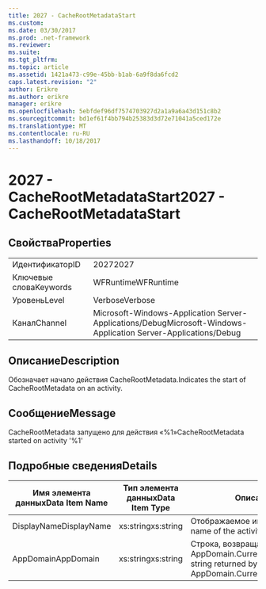 ```yaml
---
title: 2027 - CacheRootMetadataStart
ms.custom: 
ms.date: 03/30/2017
ms.prod: .net-framework
ms.reviewer: 
ms.suite: 
ms.tgt_pltfrm: 
ms.topic: article
ms.assetid: 1421a473-c99e-45bb-b1ab-6a9f8da6fcd2
caps.latest.revision: "2"
author: Erikre
ms.author: erikre
manager: erikre
ms.openlocfilehash: 5ebfdef96df7574703927d2a1a9a6a43d151c8b2
ms.sourcegitcommit: bd1ef61f4bb794b25383d3d72e71041a5ced172e
ms.translationtype: MT
ms.contentlocale: ru-RU
ms.lasthandoff: 10/18/2017
---
```

# <a name="2027---cacherootmetadatastart"></a><span data-ttu-id="79312-102">2027 - CacheRootMetadataStart</span><span class="sxs-lookup"><span data-stu-id="79312-102">2027 - CacheRootMetadataStart</span></span>
## <a name="properties"></a><span data-ttu-id="79312-103">Свойства</span><span class="sxs-lookup"><span data-stu-id="79312-103">Properties</span></span>  
  
|||  
|-|-|  
|<span data-ttu-id="79312-104">Идентификатор</span><span class="sxs-lookup"><span data-stu-id="79312-104">ID</span></span>|<span data-ttu-id="79312-105">2027</span><span class="sxs-lookup"><span data-stu-id="79312-105">2027</span></span>|  
|<span data-ttu-id="79312-106">Ключевые слова</span><span class="sxs-lookup"><span data-stu-id="79312-106">Keywords</span></span>|<span data-ttu-id="79312-107">WFRuntime</span><span class="sxs-lookup"><span data-stu-id="79312-107">WFRuntime</span></span>|  
|<span data-ttu-id="79312-108">Уровень</span><span class="sxs-lookup"><span data-stu-id="79312-108">Level</span></span>|<span data-ttu-id="79312-109">Verbose</span><span class="sxs-lookup"><span data-stu-id="79312-109">Verbose</span></span>|  
|<span data-ttu-id="79312-110">Канал</span><span class="sxs-lookup"><span data-stu-id="79312-110">Channel</span></span>|<span data-ttu-id="79312-111">Microsoft-Windows-Application Server-Applications/Debug</span><span class="sxs-lookup"><span data-stu-id="79312-111">Microsoft-Windows-Application Server-Applications/Debug</span></span>|  
  
## <a name="description"></a><span data-ttu-id="79312-112">Описание</span><span class="sxs-lookup"><span data-stu-id="79312-112">Description</span></span>  
 <span data-ttu-id="79312-113">Обозначает начало действия CacheRootMetadata.</span><span class="sxs-lookup"><span data-stu-id="79312-113">Indicates the start of CacheRootMetadata on an activity.</span></span>  
  
## <a name="message"></a><span data-ttu-id="79312-114">Сообщение</span><span class="sxs-lookup"><span data-stu-id="79312-114">Message</span></span>  
 <span data-ttu-id="79312-115">CacheRootMetadata запущено для действия «%1»</span><span class="sxs-lookup"><span data-stu-id="79312-115">CacheRootMetadata started on activity '%1'</span></span>  
  
## <a name="details"></a><span data-ttu-id="79312-116">Подробные сведения</span><span class="sxs-lookup"><span data-stu-id="79312-116">Details</span></span>  
  
|<span data-ttu-id="79312-117">Имя элемента данных</span><span class="sxs-lookup"><span data-stu-id="79312-117">Data Item Name</span></span>|<span data-ttu-id="79312-118">Тип элемента данных</span><span class="sxs-lookup"><span data-stu-id="79312-118">Data Item Type</span></span>|<span data-ttu-id="79312-119">Описание</span><span class="sxs-lookup"><span data-stu-id="79312-119">Description</span></span>|  
|--------------------|--------------------|-----------------|  
|<span data-ttu-id="79312-120">DisplayName</span><span class="sxs-lookup"><span data-stu-id="79312-120">DisplayName</span></span>|<span data-ttu-id="79312-121">xs:string</span><span class="sxs-lookup"><span data-stu-id="79312-121">xs:string</span></span>|<span data-ttu-id="79312-122">Отображаемое имя действия.</span><span class="sxs-lookup"><span data-stu-id="79312-122">The display name of the activity.</span></span>|  
|<span data-ttu-id="79312-123">AppDomain</span><span class="sxs-lookup"><span data-stu-id="79312-123">AppDomain</span></span>|<span data-ttu-id="79312-124">xs:string</span><span class="sxs-lookup"><span data-stu-id="79312-124">xs:string</span></span>|<span data-ttu-id="79312-125">Строка, возвращаемая AppDomain.CurrentDomain.FriendlyName.</span><span class="sxs-lookup"><span data-stu-id="79312-125">The string returned by AppDomain.CurrentDomain.FriendlyName.</span></span>|
